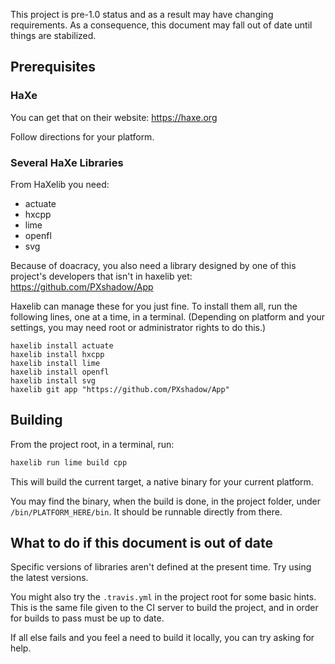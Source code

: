 This project is pre-1.0 status and as a result may have changing requirements. As a consequence, this document may fall out of date until things are stabilized.


## Prerequisites ##
### HaXe ###

You can get that on their website:
https://haxe.org

Follow directions for your platform.

### Several HaXe Libraries ###

From HaXelib you need:

* actuate
* hxcpp
* lime
* openfl
* svg

Because of doacracy, you also need a library designed by one of this project's developers that isn't in haxelib yet: https://github.com/PXshadow/App

Haxelib can manage these for you just fine. To install them all, run the following lines, one at a time, in a terminal. (Depending on platform and your settings, you may need root or administrator rights to do this.)

``` SH
haxelib install actuate
haxelib install hxcpp
haxelib install lime
haxelib install openfl
haxelib install svg
haxelib git app "https://github.com/PXshadow/App"
```

## Building ##

From the project root, in a terminal, run:

``` sh
haxelib run lime build cpp
```

This will build the current target, a native binary for your current platform.

You may find the binary, when the build is done, in the project folder, under `/bin/PLATFORM_HERE/bin`. It should be runnable directly from there.

## What to do if this document is out of date ##

Specific versions of libraries aren't defined at the present time. Try using the latest versions.

You might also try the `.travis.yml` in the project root for some basic hints. This is the same file given to the CI server to build the project, and in order for builds to pass must be up to date.

If all else fails and you feel a need to build it locally, you can try asking for help.
